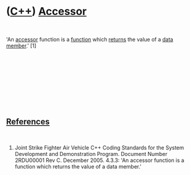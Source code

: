 



 

 

 

 

 

([C++](Cpp.md)) [Accessor](CppAccessor.md)
============================================

 

'An [accessor](CppAccessor.md) function is a
[function](CppFunction.md) which [returns](CppReturn.md) the value of
a [data member](CppDataMember.md).' \[1\]

 

 

 

 

 

[References](CppReferences.md)
-------------------------------

 

1.  Joint Strike Fighter Air Vehicle C++ Coding Standards for the System
    Development and Demonstration Program. Document Number 2RDU00001
    Rev C. December 2005. 4.3.3: 'An accessor function is a function
    which returns the value of a data member.'

 

 

 

 

 





 




